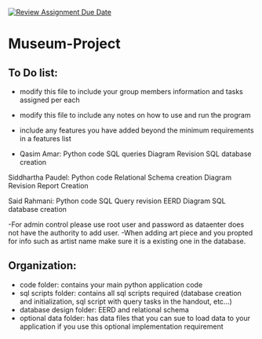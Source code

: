 [![Review Assignment Due Date](https://classroom.github.com/assets/deadline-readme-button-24ddc0f5d75046c5622901739e7c5dd533143b0c8e959d652212380cedb1ea36.svg)](https://classroom.github.com/a/M_swVJkI)
# Museum-Project
## To Do list:
- modify this file to include your group members information and tasks assigned per each
- modify this file to include any notes on how to use and run the program
- include any features you have added beyond the minimum requirements in a features list

- Qasim Amar:
Python code
SQL queries 
Diagram Revision
SQL database creation

Siddhartha Paudel:
Python code
Relational Schema creation
Diagram Revision
Report Creation

Said Rahmani:
Python code
SQL Query revision
EERD Diagram
SQL database creation

-For admin control please use root user and password as dataenter does not have the authority to add user.
-When adding art piece and you propted for info such as artist name make sure it is a existing one in the database.

## Organization:
- code folder: contains your main python application code
- sql scripts folder: contains all sql scripts required (database creation and initialization, sql script with query tasks in the handout, etc...)
- database design folder: EERD and relational schema
- optional data folder: has data files that you can sue to load data to your application if you use this optional implementation requirement
